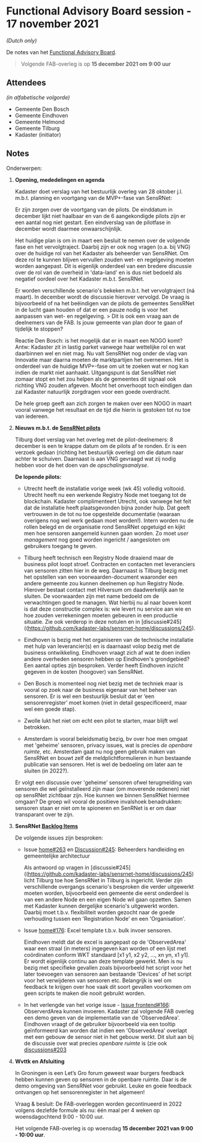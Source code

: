 # Functional Advisory Board session - 17 november 2021

_(Dutch only)_

De notes van het [Functional Advisory Board](../FAB.md).

> Volgende FAB-overleg is op **15 december 2021 om 9:00 uur**

## Attendees

_(in alfabetische volgorde)_

- Gemeente Den Bosch
- Gemeente Eindhoven
- Gemeente Helmond
- Gemeente Tilburg
- Kadaster (initiator)

## Notes

Onderwerpen:

1. **Opening, mededelingen en agenda**
   
     Kadaster doet verslag van het bestuurlijk overleg van 28 oktober j.l. m.b.t. planning en voortgang van de MVP+-fase van SensRNet:
     
     Er zijn zorgen over de voortgang van de pilots. De einddatum in december lijkt niet haalbaar en van de 6 aangekondigde pilots zijn er een aantal nog niet gestart. Een eindverslag van de pilotfase in december wordt daarmee onwaarschijnlijk.
     
     Het huidige plan is om in maart een besluit te nemen over de volgende fase en het vervolgtraject. Daarbij zijn er ook nog vragen (o.a. bij VNG) over de huidige rol van het Kadaster als beheerder van SensRNet. Om deze rol te kunnen blijven vervullen zouden wet- en regelgeving moeten worden aangepast. Dit is eigenlijk onderdeel van een bredere discussie over de rol van de overheid in 'data-land' en is dus niet bedoeld als negatief oordeel over het Kadaster m.b.t. SensRNet.
     
     Er worden verschillende scenario's bekeken m.b.t. het vervolgtraject (ná maart). In december wordt de discussie hierover vervolgd. De vraag is bijvoorbeeld of na het beëindigen van de pilots de gemeentes SensRNet in de lucht gaan houden of dat er een pauze nodig is voor het aanpassen van wet- en regelgeving.
        > Dit is ook een vraag aan de deelnemers van de FAB. Is jouw gemeente van plan door te gaan of tijdelijk te stoppen?
     
     Reactie Den Bosch: is het mogelijk dat er in maart een NOGO komt? 
     Antw: Kadaster zit in lastig parket vanwege haar wettelijke rol en wat daarbinnen wel en niet mag. Nu valt SensRNet nog onder de vlag van Innovatie maar daarna moeten de marktpartijen het overnemen. Het is onderdeel van de huidige MVP+-fase om uit te zoeken wat er nog kan indien de markt niet aanhaakt. Uitgangspunt is dat SensRNet niet zomaar stopt en het zou helpen als de gemeentes dit signaal ook richting VNG zouden afgeven. Mocht het onverhoopt toch eindigen dan zal Kadaster natuurlijk zorgdragen voor een goede overdracht.
     
     De hele groep geeft aan zich zorgen te maken over een NOGO in maart vooral vanwege het resultaat en de tijd die hierin is gestoken tot nu toe van iedereen.
     
     
2. **Nieuws m.b.t. de [SensRNet pilots](https://kadaster-labs.github.io/sensrnet-home/Pilots/)**

     Tilburg doet verslag van het overleg met de pilot-deelnemers: 8 december is een te krappe datum om de pilots af te ronden. Er is een verzoek gedaan (richting het bestuurlijk overleg) om die datum naar achter te schuiven. Daarnaast is aan VNG gevraagd wat zij nodig hebben voor de het doen van de _opschalingsanalyse_.
     
     **De lopende pilots:**
          
     - Utrecht heeft de installatie vorige week (wk 45) volledig voltooid. Utrecht heeft nu een werkende Registry Node met toegang tot de blockchain. Kadaster complimenteert Utrecht, ook vanwege het feit dat de installatie heeft plaatsgevonden bijna zonder hulp. Dat geeft vertrouwen in de tot nu toe opgestelde documentatie (waaraan overigens nog wel werk gedaan moet worden!). Intern worden nu de rollen belegd en de organisatie rond SensRNet opgetuigd en kijkt men hoe sensoren aangemeld kunnen gaan worden. Zo moet _user management_ nog goed worden ingericht / aangesloten om gebruikers toegang te geven.
     
     - Tilburg heeft technisch een Registry Node draaiend maar de business pilot loopt stroef. Contracten en contacten met leveranciers van sensoren zitten hier in de weg. Daarnaast is Tilburg bezig met het opstellen van een voorwaarden-document waaronder een andere gemeente zou kunnen deelnemen op hun Registry Node. Hierover bestaat contact met Hilversum om daadwerkelijk aan te sluiten. De voorwaarden zijn met name bedoeld om de verwachtingen goed te managen. Wat hierbij nu al naar boven komt is dat deze constructie complex is: wie levert nu service aan wie en hoe zouden verrekeningen moeten gebeuren in een productie situatie. Zie ook verderop in deze notulen en in [discussie#245]((https://github.com/kadaster-labs/sensrnet-home/discussions/245).

     - Eindhoven is bezig met het organiseren van de technische installatie met hulp van leverancier(s) en is daarnaast volop bezig met de business ontwikkeling. Eindhoven vraagt zich af wat te doen indien andere overheden sensoren hebben op Eindhoven's grondgebied? Een aantal opties zijn besproken. Verder heeft Eindhoven inzicht gegeven in de kosten (hoogover) van SensRNet.

     - Den Bosch is momenteel nog niet bezig met de techniek maar is vooral op zoek naar de business eigenaar van het beheer van sensoren. Er is wel een bestuurlijk besluit dat er ‘een sensorenregister’ moet komen (niet in detail gespecificeerd, maar wel een goede stap).
     
     - Zwolle lukt het niet om echt een pilot te starten, maar blijft wel betrokken.
     
     - Amsterdam is vooral beleidsmatig bezig, bv over hoe men omgaat met 'geheime' sensoren, privacy issues, wat is precies _de openbare ruimte_, etc. Amsterdam gaat nu nog geen gebruik maken van SensRNet en bouwt zelf de meldplichtformulieren in hun bestaande publicatie van sensoren. Het is wel de bedoeling om later aan te sluiten (in 2022?).
     
     Er volgt een discussie over 'geheime' sensoren ofwel terugmelding van sensoren die wel geïnstalleerd zijn maar (om moverende redenen) niet op sensRNet zichtbaar zijn. Hoe kunnen we binnen SensRNet hiermee omgaan? De groep wil vooral de positieve invalshoek benadrukken: sensoren staan er niet om te spioneren en SenRNet is er om daar transparant over te zijn.
          
3. **SensRNet [Backlog Items](https://github.com/orgs/kadaster-labs/projects/1)**
     
     De volgende issues zijn besproken: 
     
     - Issue [home#263](https://github.com/kadaster-labs/sensrnet-home/issues/263) en [Discussion#245](https://github.com/kadaster-labs/sensrnet-home/discussions/245): Beheerders handleiding en gemeentelijke architectuur
       
       Als antwoord op vragen in [discussie#245]((https://github.com/kadaster-labs/sensrnet-home/discussions/245) licht Tilburg toe hoe SensRNet in Tilburg is ingericht. Verder zijn verschillende overgangs scenario's besproken die verder uitgewerkt moeten worden, bijvoorbeeld een gemeente die eerst onderdeel is van een andere Node en een eigen Node wil gaan opzetten. Samen met Kadaster kunnen dergelijke scenario's uitgewerkt worden. Daarbij moet t.b.v. flexibiliteit worden gezocht naar de goede verhouding tussen een 'Registration Node' en een 'Organisation'. 
          
     - Issue [home#176](https://github.com/kadaster-labs/sensrnet-home/issues/176): Excel template t.b.v. bulk invoer sensoren.
     
       Eindhoven meldt dat de excel is aangepast op de 'ObservedArea' waar een straal (in meters) ingegeven kan worden of een lijst met coördinaten conform WKT standaard [x1 y1, x2 y2, …, xn yn, x1 y1]. Er wordt eigenlijk continu aan deze template gewerkt. Men is nu bezig met specifieke gevallen zoals bijvoorbeeld het script voor het later toevoegen van sensoren aan bestaande 'Devices' of het script voor het verwijderen van sensoren etc. Belangrijk is wel om feedback te krijgen over hoe vaak dit soort gevallen voorkomen om geen scripts te maken die nooit gebruikt worden.
     
     - In het verlengde van het vorige issue - [Issue frontend#166](https://github.com/kadaster-labs/sensrnet-registry-frontend/issues/166): ObserverdArea kunnen invoeren.
     Kadaster zal volgende FAB overleg een demo geven van de implementatie van de 'ObservedArea'. Eindhoven vraagt of de gebruiker bijvoorbeeld via een tooltip geïnformeerd kan worden dat indien een 'ObservedArea' overlapt met een gebouw de sensor niet ín het gebouw werkt. Dit sluit aan bij de discussie over wat precies _openbare ruimte_ is (zie ook [discussions#203](https://github.com/kadaster-labs/sensrnet-home/discussions/203)
     
4. **Wvttk en Afsluiting**
   
     In Groningen is een Let’s Gro forum geweest waar burgers feedback hebben kunnen geven op sensoren in de openbare ruimte. Daar is de demo omgeving van SensRNet voor gebruikt. Leuke en goeie feedback ontvangen op het sensorenregister in het algemeen!
     
     Vraag & besluit: De FAB-overleggen worden gecontinueerd in 2022 volgens dezlefde formule als nu: één maal per 4 weken op woensdagochtend 9:00 - 10:00 uur.
     
     Het volgende FAB-overleg is op woensdag **15 december 2021 van 9:00 - 10:00 uur**.
